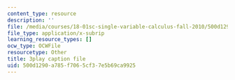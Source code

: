 ```yaml
---
content_type: resource
description: ''
file: /media/courses/18-01sc-single-variable-calculus-fall-2010/500d1290a785f7065cf37e5b69ca9925_MK_0QHbUnIA.srt
file_type: application/x-subrip
learning_resource_types: []
ocw_type: OCWFile
resourcetype: Other
title: 3play caption file
uid: 500d1290-a785-f706-5cf3-7e5b69ca9925
---
```

